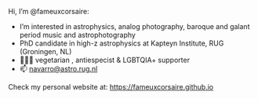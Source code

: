 Hi, I’m @fameuxcorsaire:
- I’m interested in astrophysics, analog photography, baroque and galant period music and astrophotography
- PhD candidate in high-z astrophysics at Kapteyn Institute, RUG (Groningen, NL)
- 🌱🏳️‍🌈 vegetarian , antiespecist & LGBTQIA+ supporter
- 📫 navarro@astro.rug.nl

Check my personal website at:
https://fameuxcorsaire.github.io
